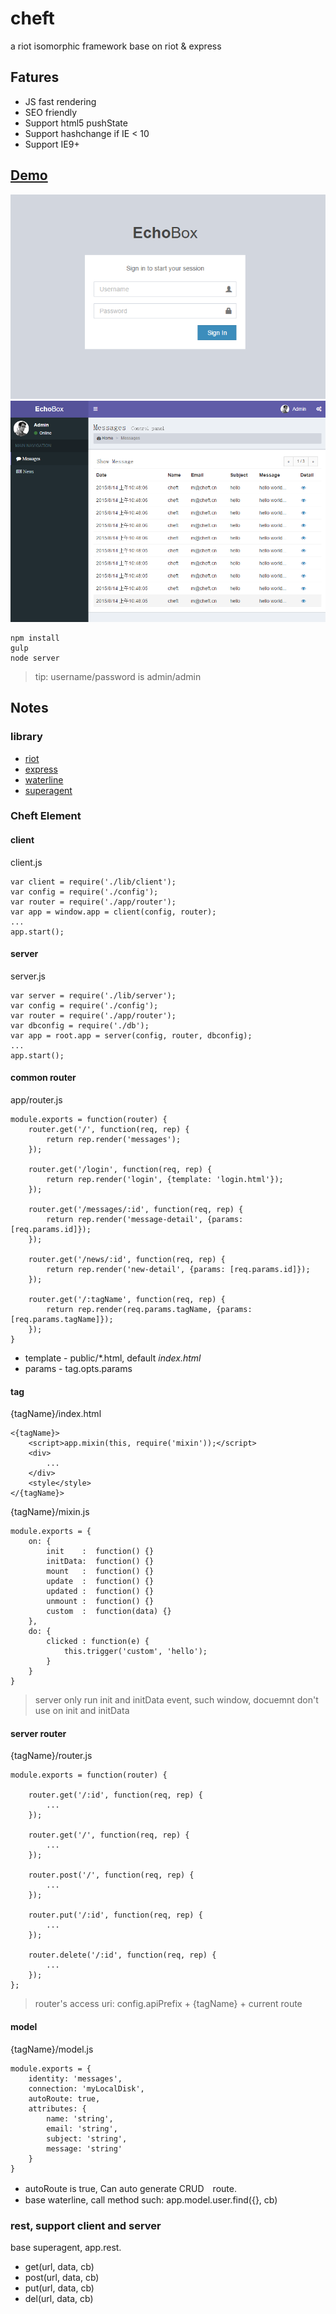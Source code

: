 # cheft
a riot isomorphic framework base on riot & express

## Fatures
* JS fast rendering
* SEO friendly
* Support html5 pushState
* Support hashchange if IE < 10
* Support IE9+

## [Demo](http://echoboxd.coding.io/)
![Login](snapshot/login.png)
![Index](snapshot/index.png)

    npm install
    gulp
    node server

> tip: username/password is admin/admin


## Notes

### library
* [riot](https://muut.com/riotjs/)
* [express](http://expressjs.com)
* [waterline](https://github.com/balderdashy/waterline-docs)
* [superagent](https://github.com/visionmedia/superagent)

### Cheft Element

#### client
client.js

	var client = require('./lib/client');
	var config = require('./config');
	var router = require('./app/router');
	var app = window.app = client(config, router);
	...
	app.start();

#### server
server.js

	var server = require('./lib/server');
	var config = require('./config');
	var router = require('./app/router');
	var dbconfig = require('./db');
	var app = root.app = server(config, router, dbconfig);
	...
	app.start();

#### common router
app/router.js

	module.exports = function(router) {
		router.get('/', function(req, rep) {
			return rep.render('messages');
		});

		router.get('/login', function(req, rep) {
			return rep.render('login', {template: 'login.html'});
		});

	    router.get('/messages/:id', function(req, rep) {
	        return rep.render('message-detail', {params: [req.params.id]});
	    });

	    router.get('/news/:id', function(req, rep) {
	        return rep.render('new-detail', {params: [req.params.id]});
	    });

		router.get('/:tagName', function(req, rep) {
			return rep.render(req.params.tagName, {params: [req.params.tagName]});
		});
	}

* template - public/*.html, default _index.html_
* params -  tag.opts.params

#### tag 
{tagName}/index.html

	<{tagName}>
		<script>app.mixin(this, require('mixin'));</script>
		<div>
			...
		</div>
		<style</style>
	</{tagName}>

{tagName}/mixin.js

	module.exports = {
		on: {
			init    :  function() {}
			initData:  function() {}
	        mount   :  function() {}
	        update  :  function() {}
	        updated :  function() {}
	        unmount :  function() {}
	        custom  :  function(data) {}
		},
		do: {
			clicked : function(e) {
				this.trigger('custom', 'hello');
			}
		}
	}

> server only run init and initData event,  such window, docuemnt don't use on init and initData

#### server router
{tagName}/router.js

	module.exports = function(router) {
	 
	    router.get('/:id', function(req, rep) {
	    	...
	    });

	    router.get('/', function(req, rep) {
	        ...
	    });

	    router.post('/', function(req, rep) {
	        ...
	    });

	    router.put('/:id', function(req, rep) {
	        ...
	    });

	    router.delete('/:id', function(req, rep) {
	        ...
	    });
	};

> router's access uri: config.apiPrefix + {tagName} + current route


#### model
{tagName}/model.js

	module.exports = {
	    identity: 'messages',
	    connection: 'myLocalDisk',
	    autoRoute: true,
	    attributes: {
	        name: 'string',
	        email: 'string',
	        subject: 'string',
	        message: 'string'
	    }
	}

* autoRoute is true, Can auto generate CRUD　route.
* base waterline, call method such: app.model.user.find({}, cb)

### rest, support client and server
base superagent, app.rest.

* get(url, data, cb)
* post(url, data, cb)
* put(url, data, cb)
* del(url, data, cb)
